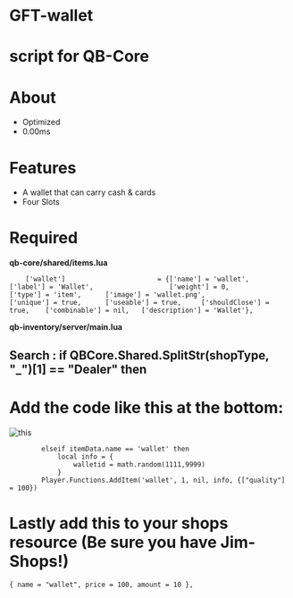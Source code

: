 # GFT-wallet 
# script for QB-Core

# About
- Optimized
- 0.00ms

# Features
- A wallet that can carry cash & cards
- Four Slots


# Required
**qb-core/shared/items.lua**
```
	['wallet']						 = {['name'] = 'wallet',						['label'] = 'Wallet',					['weight'] = 0,			['type'] = 'item',		['image'] = 'wallet.png', 				['unique'] = true,		['useable'] = true,		['shouldClose'] = true,	   ['combinable'] = nil,   ['description'] = 'Wallet'},
```

**qb-inventory/server/main.lua**

## Search : **if QBCore.Shared.SplitStr(shopType, "_")[1] == "Dealer" then**

# Add the code like this at the bottom:
![this](https://github.com/GitFutureTrunks/GFT-wallet/assets/145227152/d1f09d7e-5424-44a8-8ef0-58a603f79013)




```
		elseif itemData.name == 'wallet' then
			local info = {
				walletid = math.random(1111,9999)
			}
		Player.Functions.AddItem('wallet', 1, nil, info, {["quality"] = 100})
```

# Lastly add this to your shops resource (Be sure you have Jim-Shops!)
```
{ name = "wallet", price = 100, amount = 10 },
```
